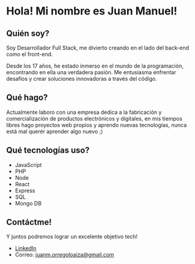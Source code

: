 # Hola! Mi nombre es Juan Manuel!


## Quién soy?
Soy Desarrollador Full Stack, me divierto creando en el lado del back-end como el front-end.

Desde los 17 años, he estado inmerso en el mundo de la programación, encontrando en ella una verdadera pasión. Me entusiasma enfrentar desafíos y crear soluciones innovadoras a través del código.  

## Qué hago?

Actualmente laboro con una empresa dedica a la fabricación y comercialización de productos electrónicos y digitales, en mis tiempos libres hago proyectos web propios
y aprendo nuevas tecnologías, nunca está mal querér aprender algo nuevo ;)

## Qué tecnologías uso?

- JavaScript
- PHP
- Node
- React
- Express
- SQL
- Mongo DB

## Contáctme!

Y juntos podremos lograr un excelente objetivo tech! 

- [LinkedIn](www.linkedin.com/in/juan-orrego-630167269)
- Correo: juanm.orregoloaiza@gmail.com

